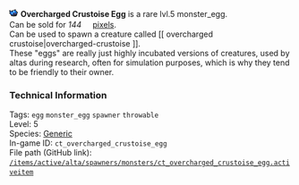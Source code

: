 ![ ](https://raw.githubusercontent.com/Ceterai/Enternia/main/items/active/alta/spawners/monsters/ct_overcharged_crustoise_egg.png) **Overcharged Crustoise Egg** is a rare lvl.5 monster_egg.  
Can be sold for *144* <img src="https://starbounder.org/mediawiki/images/2/21/Pixel.png" width="12" height="16"/> [pixels](https://starbounder.org/Pixel).  
Can be used to spawn a creature called [[ overcharged crustoise|overcharged-crustoise ]].  
These "eggs" are really just highly incubated versions of creatures, used by altas during research, often for simulation purposes, which is why they tend to be friendly to their owner.

### Technical Information

Tags: `egg` `monster_egg` `spawner` `throwable`  
Level: 5  
Species: [Generic](https://starbounder.org/Perfectly_Generic_Item)  
In-game ID: `ct_overcharged_crustoise_egg`  
File path (GitHub link): [`/items/active/alta/spawners/monsters/ct_overcharged_crustoise_egg.activeitem`](https://github.com/Ceterai/Enternia/blob/main/items/active/alta/spawners/monsters/ct_overcharged_crustoise_egg.activeitem)
